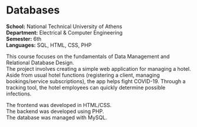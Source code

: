 # Databases

**School:** National Technical University of Athens\
**Department:** Electrical & Computer Engineering\
**Semester:** 6th\
**Languages:** SQL, HTML, CSS, PHP

This course focuses on the fundamentals of Data Management and Relational Database Design.  
The project involves creating a simple web application for managing a hotel. Aside from usual hotel functions (registering a client, managing bookings/service subscriptions), the app helps fight COVID-19. Through a tracking tool, the hotel employees can quickly determine possible infections.

The frontend was developed in HTML/CSS.  
The backend was developed using PHP.  
The database was managed with MySQL.
